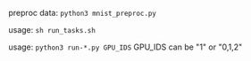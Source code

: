 preproc data: `python3 mnist_preproc.py`

usage: `sh run_tasks.sh`

usage: `python3 run-*.py GPU_IDS`
GPU_IDS can be "1" or "0,1,2"
